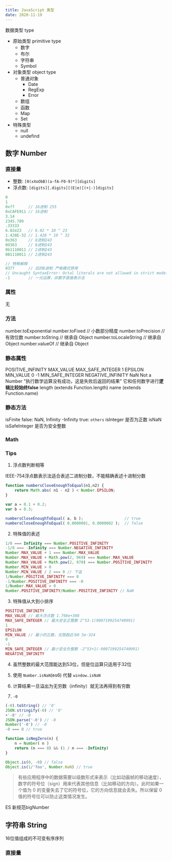 ```yaml
---
title: JavaScript 类型
date: 2020-11-19
---
```



数据类型 type

- 原始类型 primitive type
  - 数字
  - 布尔
  - 字符串
  - Symbol
- 对象类型 object type
  - 普通对象
    - Date
    - RegExp
    - Error
  - 数组
  - 函数
  - Map
  - Set
- 特殊类型
  - null 
  - undefind

## 数字 Number

### 直接量

- 整数: `[0(xXoObB)(a-fA-F0-9)*][digits]`
- 浮点数: `[digits][.digits][(E|e)[(+|-)]digits]`

```js
0
1
0xff      // 16进制 255
0xCAFE911 // 16进制
3.14      
2345.789
.33333
6.02e23   // 6.02 * 10 ^ 23
1.428E-32 // 1.428 * 10 ^ 32
0o363     // 8进制243
0O363     // 8进制243
0b1110011 // 2进制243
0B1110011 // 2进制243
```

``` js
// 特殊解释
0377      // 旧的8进制 严格模式禁用
// Uncaught SyntaxError: Octal literals are not allowed in strict mode.
-1        // 一元运算，非数字直接表示法
```

### 属性

无

### 方法

number.toExponential
number.toFixed     // 小数部分精度
number.toPrecision // 有效位数
number.toString // 继承自 Object
number.toLocaleString // 继承自 Object
number.valueOf // 继承自 Object

### 静态属性 

POSITIVE_INFINITY
MAX_VALUE
MAX_SAFE_INTEGER
1
EPSILON
MIN_VALUE
0
-1
MIN_SAFE_INTEGER
NEGATIVE_INFINITY
NaN Not a Number "执行数学运算没有成功，这是失败后返回的结果" 它和任何数字进行**逻辑比较始终false**
length (extends Function.length)
name (extends Function.name)

### 静态方法

isFinite false: NaN, Infinity -Infinity true: `others`
isInteger 是否为正数
isNaN 
isSafeInteger 是否为安全整数


### Math

### Tips

1. 浮点数判断相等

IEEE-754浮点数表示法适合表述二进制分数，不能精确表述十进制分数

``` js
function numbersCloseEnoughToEqual(n1,n2) {
    return Math.abs( n1 - n2 ) < Number.EPSILON;
}

var a = 0.1 + 0.2;
var b = 0.3;

numbersCloseEnoughToEqual( a, b );                  // true
numbersCloseEnoughToEqual( 0.0000001, 0.0000002 );  // false
```

2. 特殊值的表述

``` js
1/0 === Infinity === Number.POSITIVE_INFINITY
-1/0 === -Infinity === Number.NEGATIVE_INFINITY
Number.MAX_VALUE + 1 === Number.MAX_VALUE
Number.MAX_VALUE + Math.pow(2, 969) === Number.MAX_VALUE
Number.MAX_VALUE + Math.pow(2, 970) === Number.POSITIVE_INFINITY
Number.MIN_VALUE > 0
Number.MIN_VALUE / 2 === 0 // 下溢
1/Number.POSITIVE_INFINITY === 0
-1/Number.POSITIVE_INFINITY === -0
1/Number.MAX_VALUE > 0
Number.POSITIVE_INFINITY/Number.POSITIVE_INFINITY // NaN
```

3. 特殊值从大到小排序

```js
POSITIVE_INFINITY
MAX_VALUE // 最大浮点数 1.798e+308
MAX_SAFE_INTEGER // 最大安全正整数 2^53-1(9007199254740991)
1
EPSILON
MIN_VALUE // 最小的正数，无限趋近与0 5e-324 
0
-1
MIN_SAFE_INTEGER // 最小安全负整数 -2^53+1(-9007199254740991)
NEGATIVE_INFINITY
```

4. 虽然整数的最大范围能达到53位，但是位运算只适用于32位

5. 使用 `Number.isNaN`(es6) 代替 `window.isNaN`

6. 计算结果一旦溢出为无穷数（infinity）就无法再得到有穷数

7. `-0` 

``` js
(-0).toString() // '0'
JSON.stringify(-0) // '0'
+'-0' // -0
JSON.parse('-0') // -0
Number('-0') // -0
-0 === 0 // true

function isNegZero(n) {
    n = Number( n )
    return (n === 0) && (1 / n === -Infinity)
}

Object.is(0, -0) // false
Object.is(1/'foo', Number.NaN) // true
```

> 有些应用程序中的数据需要以级数形式来表示（比如动画帧的移动速度），数字的符号位（sign）用来代表其他信息（比如移动的方向）。此时如果一个值为 0 的变量失去了它的符号位，它的方向信息就会丢失。所以保留 0 值的符号位可以防止这类情况发生。

ES 新规范bigNumber

## 字符串 String

16位值组成的不可变有序序列

### 直接量 

``` js

```